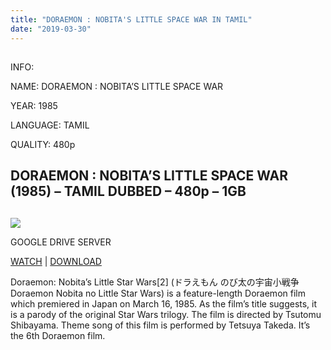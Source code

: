 ```yaml
---
title: "DORAEMON : NOBITA'S LITTLE SPACE WAR IN TAMIL"
date: "2019-03-30"
---
```


## 

INFO:

NAME: DORAEMON : NOBITA’S LITTLE SPACE WAR

YEAR: 1985

LANGUAGE: TAMIL 

QUALITY: 480p

## DORAEMON : NOBITA’S LITTLE SPACE WAR (1985) – TAMIL DUBBED – 480p – 1GB

## 

[![](https://2.bp.blogspot.com/-h0eEa5tL3B8/W_ljc9kZt1I/AAAAAAAAAdA/B0ppMhiInlQEpyZ0xRvu2OXLGUOrDWbiQCLcBGAs/s320/1160852_1356774466672_full.jpg)](https://2.bp.blogspot.com/-h0eEa5tL3B8/W_ljc9kZt1I/AAAAAAAAAdA/B0ppMhiInlQEpyZ0xRvu2OXLGUOrDWbiQCLcBGAs/s1600/1160852_1356774466672_full.jpg)

GOOGLE DRIVE SERVER

[WATCH](https://clk.icu/9QOb7h) | [DOWNLOAD](https://clk.icu/9QOb7h)

Doraemon: Nobita’s Little Star Wars\[2\] (ドラえもん のび太の宇宙小戦争 Doraemon Nobita no Little Star Wars) is a feature-length Doraemon film which premiered in Japan on March 16, 1985. As the film’s title suggests, it is a parody of the original Star Wars trilogy. The film is directed by Tsutomu Shibayama. Theme song of this film is performed by Tetsuya Takeda. It’s the 6th Doraemon film.
